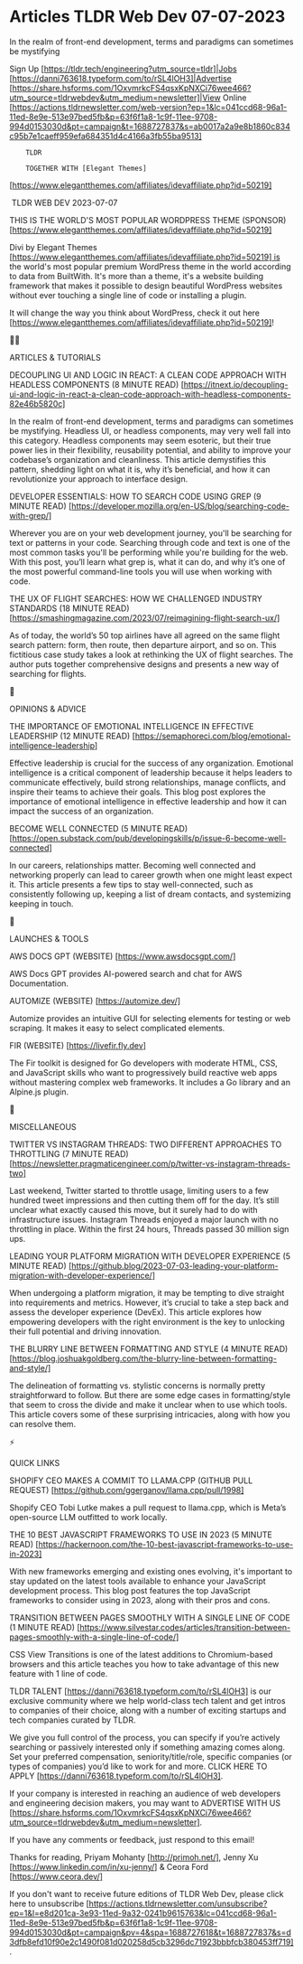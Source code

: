 # Articles TLDR Web Dev 07-07-2023

In the realm of front-end development, terms and paradigms can
sometimes be mystifying  

Sign Up [https://tldr.tech/engineering?utm_source=tldr]|Jobs
[https://danni763618.typeform.com/to/rSL4lOH3]|Advertise
[https://share.hsforms.com/1OxvmrkcFS4qsxKpNXCi76wee466?utm_source=tldrwebdev&utm_medium=newsletter]|View
Online
[https://actions.tldrnewsletter.com/web-version?ep=1&lc=041ccd68-96a1-11ed-8e9e-513e97bed5fb&p=63f6f1a8-1c9f-11ee-9708-994d0153030d&pt=campaign&t=1688727837&s=ab0017a2a9e8b1860c834c95b7e1caeff959efa684351d4c4166a3fb55ba9513]


		TLDR 

		TOGETHER WITH [Elegant Themes]
[https://www.elegantthemes.com/affiliates/idevaffiliate.php?id=50219]

 TLDR WEB DEV 2023-07-07

THIS IS THE WORLD'S MOST POPULAR WORDPRESS THEME (SPONSOR)
[https://www.elegantthemes.com/affiliates/idevaffiliate.php?id=50219]

Divi by Elegant Themes
[https://www.elegantthemes.com/affiliates/idevaffiliate.php?id=50219] is
the world's most popular premium WordPress theme in the world
according to data from BuiltWith.
It's more than a theme, it's a website building framework that makes
it possible to design beautiful WordPress websites without ever
touching a single line of code or installing a plugin.

It will change the way you think about WordPress, check it out here
[https://www.elegantthemes.com/affiliates/idevaffiliate.php?id=50219]!

🧑‍💻 

ARTICLES & TUTORIALS

DECOUPLING UI AND LOGIC IN REACT: A CLEAN CODE APPROACH WITH HEADLESS
COMPONENTS (8 MINUTE READ)
[https://itnext.io/decoupling-ui-and-logic-in-react-a-clean-code-approach-with-headless-components-82e46b5820c]

In the realm of front-end development, terms and paradigms can
sometimes be mystifying. Headless UI, or headless components, may very
well fall into this category. Headless components may seem esoteric,
but their true power lies in their flexibility, reusability potential,
and ability to improve your codebase’s organization and cleanliness.
This article demystifies this pattern, shedding light on what it is,
why it’s beneficial, and how it can revolutionize your approach to
interface design. 

DEVELOPER ESSENTIALS: HOW TO SEARCH CODE USING GREP (9 MINUTE READ)
[https://developer.mozilla.org/en-US/blog/searching-code-with-grep/]

Wherever you are on your web development journey, you'll be searching
for text or patterns in your code. Searching through code and text is
one of the most common tasks you'll be performing while you're
building for the web. With this post, you’ll learn what grep is,
what it can do, and why it’s one of the most powerful command-line
tools you will use when working with code. 

THE UX OF FLIGHT SEARCHES: HOW WE CHALLENGED INDUSTRY STANDARDS (18
MINUTE READ)
[https://smashingmagazine.com/2023/07/reimagining-flight-search-ux/]

As of today, the world’s 50 top airlines have all agreed on the same
flight search pattern: form, then route, then departure airport, and
so on. This fictitious case study takes a look at rethinking the UX of
flight searches. The author puts together comprehensive designs and
presents a new way of searching for flights. 

🧠 

OPINIONS & ADVICE

THE IMPORTANCE OF EMOTIONAL INTELLIGENCE IN EFFECTIVE LEADERSHIP (12
MINUTE READ)
[https://semaphoreci.com/blog/emotional-intelligence-leadership]

Effective leadership is crucial for the success of any organization.
Emotional intelligence is a critical component of leadership because
it helps leaders to communicate effectively, build strong
relationships, manage conflicts, and inspire their teams to achieve
their goals. This blog post explores the importance of emotional
intelligence in effective leadership and how it can impact the success
of an organization. 

BECOME WELL CONNECTED (5 MINUTE READ)
[https://open.substack.com/pub/developingskills/p/issue-6-become-well-connected]

In our careers, relationships matter. Becoming well connected and
networking properly can lead to career growth when one might least
expect it. This article presents a few tips to stay well-connected,
such as consistently following up, keeping a list of dream contacts,
and systemizing keeping in touch. 

🚀 

LAUNCHES & TOOLS

AWS DOCS GPT (WEBSITE) [https://www.awsdocsgpt.com/]

AWS Docs GPT provides AI-powered search and chat for AWS
Documentation. 

AUTOMIZE (WEBSITE) [https://automize.dev/]

Automize provides an intuitive GUI for selecting elements for testing
or web scraping. It makes it easy to select complicated elements. 

FIR (WEBSITE) [https://livefir.fly.dev]

The Fir toolkit is designed for Go developers with moderate HTML, CSS,
and JavaScript skills who want to progressively build reactive web
apps without mastering complex web frameworks. It includes a Go
library and an Alpine.js plugin. 

🎁 

MISCELLANEOUS

TWITTER VS INSTAGRAM THREADS: TWO DIFFERENT APPROACHES TO THROTTLING
(7 MINUTE READ)
[https://newsletter.pragmaticengineer.com/p/twitter-vs-instagram-threads-two]

Last weekend, Twitter started to throttle usage, limiting users to a
few hundred tweet impressions and then cutting them off for the day.
It’s still unclear what exactly caused this move, but it surely had
to do with infrastructure issues. Instagram Threads enjoyed a major
launch with no throttling in place. Within the first 24 hours, Threads
passed 30 million sign ups. 

LEADING YOUR PLATFORM MIGRATION WITH DEVELOPER EXPERIENCE (5 MINUTE
READ)
[https://github.blog/2023-07-03-leading-your-platform-migration-with-developer-experience/]

When undergoing a platform migration, it may be tempting to dive
straight into requirements and metrics. However, it’s crucial to
take a step back and assess the developer experience (DevEx). This
article explores how empowering developers with the right environment
is the key to unlocking their full potential and driving innovation. 

THE BLURRY LINE BETWEEN FORMATTING AND STYLE (4 MINUTE READ)
[https://blog.joshuakgoldberg.com/the-blurry-line-between-formatting-and-style/]

The delineation of formatting vs. stylistic concerns is normally
pretty straightforward to follow. But there are some edge cases in
formatting/style that seem to cross the divide and make it unclear
when to use which tools. This article covers some of these surprising
intricacies, along with how you can resolve them. 

⚡ 

QUICK LINKS

SHOPIFY CEO MAKES A COMMIT TO LLAMA.CPP (GITHUB PULL REQUEST)
[https://github.com/ggerganov/llama.cpp/pull/1998]

Shopify CEO Tobi Lutke makes a pull request to llama.cpp, which is
Meta’s open-source LLM outfitted to work locally. 

THE 10 BEST JAVASCRIPT FRAMEWORKS TO USE IN 2023 (5 MINUTE READ)
[https://hackernoon.com/the-10-best-javascript-frameworks-to-use-in-2023]

With new frameworks emerging and existing ones evolving, it's
important to stay updated on the latest tools available to enhance
your JavaScript development process. This blog post features the top
JavaScript frameworks to consider using in 2023, along with their pros
and cons. 

TRANSITION BETWEEN PAGES SMOOTHLY WITH A SINGLE LINE OF CODE (1 MINUTE
READ)
[https://www.silvestar.codes/articles/transition-between-pages-smoothly-with-a-single-line-of-code/]

CSS View Transitions is one of the latest additions to Chromium-based
browsers and this article teaches you how to take advantage of this
new feature with 1 line of code. 

TLDR TALENT [https://danni763618.typeform.com/to/rSL4lOH3] is our
exclusive community where we help world-class tech talent and get
intros to companies of their choice, along with a number of exciting
startups and tech companies curated by TLDR.

We give you full control of the process, you can specify if you’re
actively searching or passively interested only if something amazing
comes along. Set your preferred compensation, seniority/title/role,
specific companies (or types of companies) you’d like to work for
and more. CLICK HERE TO APPLY
[https://danni763618.typeform.com/to/rSL4lOH3].

If your company is interested in reaching an audience of web
developers and engineering decision makers, you may want to ADVERTISE
WITH US
[https://share.hsforms.com/1OxvmrkcFS4qsxKpNXCi76wee466?utm_source=tldrwebdev&utm_medium=newsletter].


If you have any comments or feedback, just respond to this email! 

Thanks for reading, 
Priyam Mohanty [http://primoh.net/], Jenny Xu
[https://www.linkedin.com/in/xu-jenny/] & Ceora Ford
[https://www.ceora.dev/] 

If you don't want to receive future editions of TLDR Web Dev,
please click here to unsubscribe
[https://actions.tldrnewsletter.com/unsubscribe?ep=1&l=e8d201ca-3e93-11ed-9a32-0241b9615763&lc=041ccd68-96a1-11ed-8e9e-513e97bed5fb&p=63f6f1a8-1c9f-11ee-9708-994d0153030d&pt=campaign&pv=4&spa=1688727618&t=1688727837&s=d3dfb8efd10f90e2c1490f081d020258d5cb3296dc71923bbbfcb380453ff719].